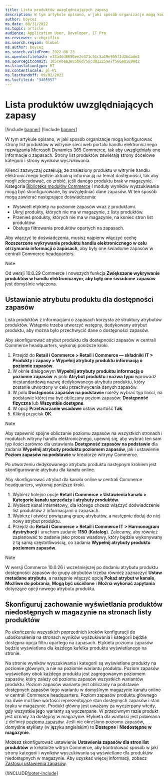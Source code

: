 ```yaml
---
title: Lista produktów uwzględniających zapasy
description: W tym artykule opisano, w jaki sposób organizacje mogą konfigurować strony list produktów w witrynie sieci web portalu handlu elektronicznego rozwiązania Microsoft Dynamics 365 Commerce, tak aby uwzględniały one informacje o zapasach.
author: boycez
ms.date: 08/31/2022
ms.topic: article
audience: Application User, Developer, IT Pro
ms.reviewer: v-chgriffin
ms.search.region: Global
ms.author: boycez
ms.search.validFrom: 2022-08-23
ms.openlocfilehash: e33a4dd8650ee2e371c51c5a19e955f2d2bdade2
ms.sourcegitcommit: 1d5cebea3e05b6d758cd01225ae7f566e05698d2
ms.translationtype: HT
ms.contentlocale: pl-PL
ms.lasthandoff: 09/02/2022
ms.locfileid: "9405557"
---
```

# <a name="inventory-aware-product-listing"></a>Lista produktów uwzględniających zapasy

[!include [banner](../includes/banner.md)]
[!include [banner](../includes/preview-banner.md)]

W tym artykule opisano, w jaki sposób organizacje mogą konfigurować strony list produktów w witrynie sieci web portalu handlu elektronicznego rozwiązania Microsoft Dynamics 365 Commerce, tak aby uwzględniały one informacje o zapasach. Strony list produktów zawierają strony docelowe kategorii i strony wyników wyszukiwania.

Klienci zazwyczaj oczekują, że znaleziony produktu w witrynie handlu elektronicznego będzie aktualną informacją na temat dostępności, tak aby mogli zdecydować, co zrobić, jeśli danego produktu brak w magazynie. Kategoria [Biblioteka modułów Commerce](starter-kit-overview.md) i moduły wyników wyszukiwania mogą być skonfigurowane, by uwzględniać dane zapasów. W ten sposób mogą zawierać następujące doświadczenia:

- Wyświetl etykiety na poziomie zapasów wraz z produktami.
- Ukryj produkty, których nie ma w magazynie, z listy produktów.
- Przenieś produkty, których nie ma w magazynie, na koniec stron list produktów.
- Obsługa filtrowania produktów opartych na zapasach.

Aby włączyć te doświadczenia, musisz najpierw włączyć cechę **Rozszerzone wykrywanie produktu handlu elektronicznego w celu otrzymania informacji o zapasach**, aby były one świadome zapasów w centrali Commerce headquarters.

> [!NOTE]
> Od wersji 10.0.29 Commerce i nowszych funkcja **Zwiększone wykrywanie produktów w handlu elektronicznym, aby były one świadome zapasów** jest domyślnie włączona.

## <a name="set-up-product-attribute-for-inventory-availability"></a>Ustawianie atrybutu produktu dla dostępności zapasów

Lista produktów z informacjami o zapasach korzysta ze struktury atrybutów produktów. Wstępnie trzeba utworzyć wstępny, dedykowany atrybut produktu, aby można było przechwycić dane o dostępności zapasów.

Aby skonfigurować atrybut produktu dla dostępności zapasów w centrali Commerce headquarters, wykonaj poniższe kroki.

1. Przejdź do **Retail i Commerce \> Retail i Commerce — składniki IT \> Produkty i zapasy \> Wypełnij atrybuty produktu informacją o poziomie zapasów**.
1. W oknie dialogowym **Wypełnij atrybuty produktu informacją o poziomie zapasów** w polu **Atrybut produktu i nazwa typu** wprowadź niestandardową nazwę dedykowanego atrybutu produktu, który zostanie utworzony w celu przechwycenia danych zapasów.
1. W polu **Dostępność zapasów na podstawie** należy wybrać typ ilości, na podstawie której ma być obliczany poziom zapasów: **Dostępność fizyczna** lub **Wszystkie dostępne**.
1. W opcji **Przetwarzanie wsadowe** ustaw wartość **Tak**.
1. Kliknij przycisk **OK**.

> [!NOTE]
> Aby zapewnić spójne obliczanie poziomu zapasów na wszystkich stronach i modułach witryny handlu elektronicznego, upewnij się, aby wybrać ten sam typ ilości zarówno dla ustawienia **Dostępność zapasów na podstawie** dla zadania **Wypełnij atrybuty produktu poziomem zapasów**, jak i ustawienie **Poziom zapasów na podstawie** w kreatorze witryny Commerce.

Po utworzeniu dedykowanego atrybutu produktu następnym krokiem jest skonfigurowanie atrybutu dla kanału online.

Aby skonfigurować atrybut dla kanału online w centrali Commerce headquarters, wykonaj poniższe kroki.

1. Wybierz kolejno opcje **Retail i Commerce \> Ustawienia kanału \> Kategorie kanału sprzedaży i atrybuty produktów**.
1. Wybierz kanał internetowy, dla którego chcesz włączyć doświadczenie list produktów z informacjami o zapasach.
1. Wybierz i otwórz powiązaną grupę atrybutów, a następnie dodaj do niej nowy atrybut produktu.
1. Przejdź do **Retail i Commerce \> Retail i Commerce IT \> Harmonogram dystrybucji** i uruchom zadanie **1150** (**Katalog**). Zalecamy, aby również zaplanować to zadanie jako proces wsadowy, który będzie wykonywany z tą samą częstotliwością, co zadania **Wypełnij atrybuty produktu poziomem zapasów**.

> [!NOTE]
> W wersji Commerce 10.0.26 i wcześniejszej po dodaniu atrybutu produktu dostępności zapasów do grupy atrybutów trzeba również zaznaczyć **Ustaw metadane atrybutu**, a następnie włączyć opcję **Pokaż atrybut w kanale**, **Możliwe do pobrania**, **Mogą być uściślone** i **Można wykonać zapytania** dotyczące opcji nowego atrybutu produktu.

## <a name="configure-the-display-behavior-for-out-of-stock-products-on-product-listing-pages"></a>Skonfiguruj zachowanie wyświetlania produktów niedostępnych w magazynie na stronach listy produktów

Po ukończeniu wszystkich poprzednich kroków konfiguracji do udoskonalenia na stronach wyników wyszukiwania i kategorii będzie dostępna opcja filtru opartego na zapasach. Etykieta poziomu zapasów będzie wyświetlana dla każdego kafelka produktu wyświetlanego na stronie.

Na stronie wyników wyszukiwania i kategorii są wyświetlane produkty na poziomie głównym, a nie na poziomie wariantu produktu. Poziom zapasów wyświetlany obok każdego produktu jest zagregowanym poziomem zapasów, który zależy od poziomu zapasów wszystkich wariantów produktu. Poziom zapasów wariantu jest obliczany na podstawie dostępnych zapasów tego wariantu w domyślnym magazynie kanału online w centrali Commerce headquarters. Poziom zapasów produktu głównego ma dwie możliwe wartości reprezentujące stan dostępnych zapasów i stan braku w magazynie. Produkt główny jest uważany za wyczerpany wtedy, gdy wszystkie jego warianty są wyczerpane. W przeciwnym razie produkt jest uznany za dostępny w magazynie. Etykieta dla wartości jest pobierana z definicji [poziomu zapasów](inventory-buffers-levels.md). Jeśli nie określono poziomu zapasów, domyślne etykiety (w języku angielskim) to **Dostępne** i **Niedostępne w magazynie**.

Możesz skonfigurować ustawienie **Ustawienia zapasów dla stron list produktów** w kreatorze witryn Commerce, aby kontrolować sposób w jaki strony kategorii i wyników wyszukiwania są wyświetlane dla produktów niedostępnych w magazynie. Aby uzyskać więcej informacji, zobacz [Zastosuj ustawienia zapasów](inventory-settings.md).

[!INCLUDE[footer-include](../includes/footer-banner.md)]
